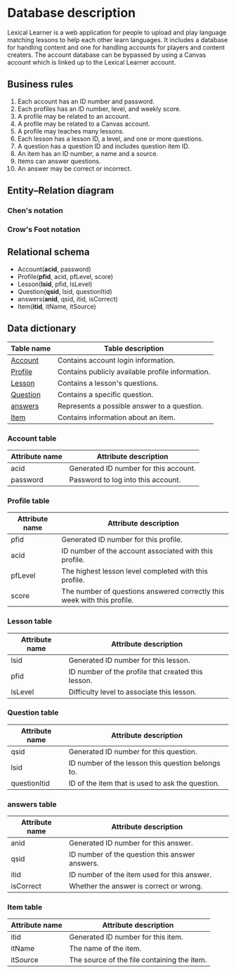 # Database description

Lexical Learner
is a web application for people to upload and play language matching lessons to help each other learn languages.  It
includes a database for handling content and one for handling accounts for players and content creaters.
The account database can be bypassed by using a Canvas account which is linked up to the Lexical Learner account.

## Business rules

1. Each account has an ID number and password.
1. Each profiles has an ID number, level, and weekly score.
1. A profile may be related to an account.
1. A profile may be related to a Canvas account.
1. A profile may teaches many lessons.
1. Each lesson has a lesson ID, a level, and one or more questions.
1. A question has a question ID and includes question item ID.
1. An item has an ID number, a name and a source.
1. Items can answer questions.
1. An answer may be correct or incorrect.

## Entity&ndash;Relation diagram

### Chen's notation

### Crow's Foot notation

## Relational schema

- Account(__acid__, password)
- Profile(__pfid__, acid, pfLevel, score)
- Lesson(__lsid__, pfid, lsLevel)
- Question(__qsid__, lsid, questionItid)
- answers(__anid__, qsid, itid, isCorrect)
- Item(__itid__, itName, itSource)

## Data dictionary

Table name                  | Table description
----------------------------|-------------------------------------------------
[Account](#account-table)   | Contains account login information.
[Profile](#profile-table)   | Contains publicly available profile information.
[Lesson](#lesson-table)     | Contains a lesson's questions.
[Question](#question-table) | Contains a specific question.
[answers](#answers-table)   | Represents a possible answer to a question.
[Item](#item-table)         | Contains information about an item.

### Account table

Attribute name | Attribute description
---------------|--------------------------------------
acid           | Generated ID number for this account.
password       | Password to log into this account.

### Profile table

Attribute name | Attribute description
---------------|------------------------------------------------------------------------
pfid           | Generated ID number for this profile.
acid           | ID number of the account associated with this profile.
pfLevel        | The highest lesson level completed with this profile.
score          | The number of questions answered correctly this week with this profile.

### Lesson table

Attribute name | Attribute description
---------------|---------------------------------------------------
lsid           | Generated ID number for this lesson.
pfid           | ID number of the profile that created this lesson.
lsLevel        | Difficulty level to associate this lesson.

### Question table

Attribute name | Attribute description
---------------|---------------------------------------------------
qsid           | Generated ID number for this question.
lsid           | ID number of the lesson this question belongs to.
questionItid   | ID of the item that is used to ask the question.

### answers table

Attribute name | Attribute description
---------------|---------------------------------------------------
anid           | Generated ID number for this answer.
qsid           | ID number of the question this answer answers.
itid           | ID number of the item used for this answer.
isCorrect      | Whether the answer is correct or wrong.

### Item table

Attribute name | Attribute description
---------------|---------------------------------------------------
itid           | Generated ID number for this item.
itName         | The name of the item.
itSource       | The source of the file containing the item.
